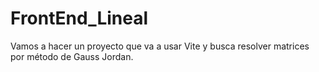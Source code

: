 # FrontEnd_Lineal
Vamos a hacer un proyecto que va a usar Vite y busca resolver matrices por método de Gauss Jordan.
